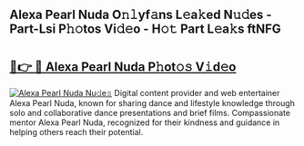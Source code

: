 ## Alexa Pearl Nuda O𝚗𝚕yf𝚊ns L𝚎a𝚔ed N𝚞𝚍es - Part-Lsi P𝚑𝚘tos Vi𝚍𝚎o - H𝚘𝚝 Part L𝚎a𝚔s ftNFG

# <h2><a href="http://kf7by9.oniu.top/?m=Alexa+Pearl+Nuda">🔗👉 🔴 Alexa Pearl Nuda P𝚑ot𝚘𝚜 V𝚒d𝚎o</a></h2>

[![Alexa Pearl Nuda Nu𝚍e𝚜](https://i.imgur.com/0qMVB7G.gif)](http://kf7by9.oniu.top/?m=Alexa+Pearl+Nuda)
Digital content provider and web entertainer Alexa Pearl Nuda, known for sharing dance and lifestyle knowledge through solo and collaborative dance presentations and brief films. Compassionate mentor Alexa Pearl Nuda, recognized for their kindness and guidance in helping others reach their potential.  
